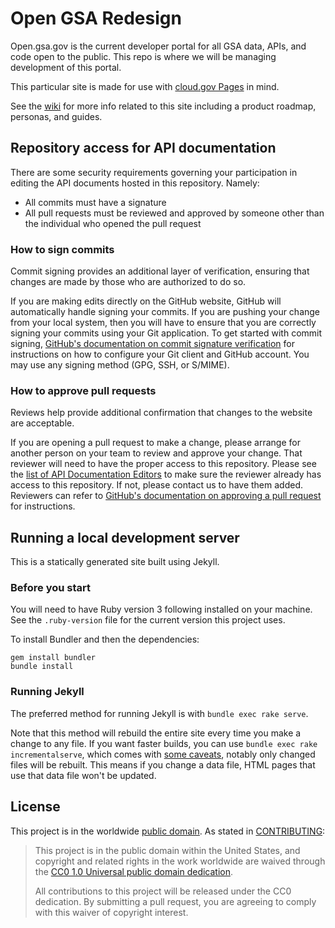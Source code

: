 # Open GSA Redesign

Open.gsa.gov is the current developer portal for all GSA data, APIs, and code open to the public. This repo is where we will be managing development of this portal.

This particular site is made for use with [cloud.gov Pages](https://cloud.gov/pages) in mind.

See the [wiki](https://github.com/GSA/open-gsa-redesign/wiki) for more info related to this site including a product roadmap, personas, and guides.

## Repository access for API documentation

There are some security requirements governing your participation in editing the API documents hosted in this repository. Namely:

* All commits must have a signature
* All pull requests must be reviewed and approved by someone other than the individual who opened the pull request

### How to sign commits

Commit signing provides an additional layer of verification, ensuring that changes are made by those who are authorized to do so.

If you are making edits directly on the GitHub website, GitHub will automatically handle signing your commits. If you are pushing your change from your local system, then you will have to ensure that you are correctly signing your commits using your Git application. To get started with commit signing, [GitHub's documentation on commit signature verification](https://docs.github.com/en/authentication/managing-commit-signature-verification/about-commit-signature-verification) for instructions on how to configure your Git client and GitHub account. You may use any signing method (GPG, SSH, or S/MIME).

### How to approve pull requests

Reviews help provide additional confirmation that changes to the website are acceptable.

If you are opening a pull request to make a change, please arrange for another person on your team to review and approve your change. That reviewer will need to have the proper access to this repository. Please see the [list of API Documentation Editors](https://github.com/orgs/GSA/teams/open-gsa-gov-api-documentation-editors) to make sure the reviewer already has access to this repository. If not, please contact us to have them added. Reviewers can refer to [GitHub's documentation on approving a pull request](https://docs.github.com/en/pull-requests/collaborating-with-pull-requests/reviewing-changes-in-pull-requests/approving-a-pull-request-with-required-reviews) for instructions.

## Running a local development server

This is a statically generated site built using Jekyll.

### Before you start

You will need to have Ruby version 3 following installed on your machine. See the `.ruby-version` file for the current version this project uses.

To install Bundler and then the dependencies:

```
gem install bundler
bundle install
```

### Running Jekyll

The preferred method for running Jekyll is with `bundle exec rake serve`.

Note that this method will rebuild the entire site every time you make a change to any file. If you want faster builds, you can use `bundle exec rake incrementalserve`, which comes with [some caveats](https://jekyllrb.com/docs/configuration/incremental-regeneration/), notably only changed files will be rebuilt. This means if you change a data file, HTML pages that use that data file won't be updated.

## License

This project is in the worldwide [public domain](LICENSE.md). As stated in [CONTRIBUTING](CONTRIBUTING.md):

> This project is in the public domain within the United States, and copyright and related rights in the work worldwide are waived through the [CC0 1.0 Universal public domain dedication](https://creativecommons.org/publicdomain/zero/1.0/).
>
> All contributions to this project will be released under the CC0 dedication. By submitting a pull request, you are agreeing to comply with this waiver of copyright interest.
